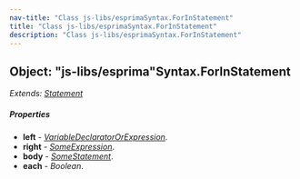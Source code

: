 ```yaml
---
nav-title: "Class js-libs/esprimaSyntax.ForInStatement"
title: "Class js-libs/esprimaSyntax.ForInStatement"
description: "Class js-libs/esprimaSyntax.ForInStatement"
---
```

## Object: "js-libs/esprima"Syntax.ForInStatement  
_Extends:_ [_Statement_](../../../js-libs/esprima/Syntax/Statement.md)

##### Properties
 - **left** - [_VariableDeclaratorOrExpression_](../../../js-libs/esprima/Syntax/VariableDeclaratorOrExpression.md).
 - **right** - [_SomeExpression_](../../../js-libs/esprima/Syntax/SomeExpression.md).
 - **body** - [_SomeStatement_](../../../js-libs/esprima/Syntax/SomeStatement.md).
 - **each** - _Boolean_.